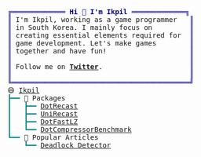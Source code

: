 <pre style="font-family:Menlo,'DejaVu Sans Mono',consolas,'Courier New',monospace"><span style="color: #000080; text-decoration-color: #000080">╔═════════════ </span><span style="color: #000080; text-decoration-color: #000080; font-weight: bold">Hi 👋 I&#x27;m Ikpil</span><span style="color: #000080; text-decoration-color: #000080"> ═════════════╗</span>
<span style="color: #000080; text-decoration-color: #000080">║</span> I&#x27;m Ikpil, working as a game programmer   <span style="color: #000080; text-decoration-color: #000080">║</span>
<span style="color: #000080; text-decoration-color: #000080">║</span> in South Korea. I mainly focus on         <span style="color: #000080; text-decoration-color: #000080">║</span>
<span style="color: #000080; text-decoration-color: #000080">║</span> creating essential elements required for  <span style="color: #000080; text-decoration-color: #000080">║</span>
<span style="color: #000080; text-decoration-color: #000080">║</span> game development. Let&#x27;s make games        <span style="color: #000080; text-decoration-color: #000080">║</span>
<span style="color: #000080; text-decoration-color: #000080">║</span> together and have fun!                    <span style="color: #000080; text-decoration-color: #000080">║</span>
<span style="color: #000080; text-decoration-color: #000080">║</span>                                           <span style="color: #000080; text-decoration-color: #000080">║</span>
<span style="color: #000080; text-decoration-color: #000080">║</span> Follow me on <span style="font-weight: bold"><a href="https://twitter.com/ikpil">Twitter</a></span>.                     <span style="color: #000080; text-decoration-color: #000080">║</span>
<span style="color: #000080; text-decoration-color: #000080">║</span>                                           <span style="color: #000080; text-decoration-color: #000080">║</span>
<span style="color: #000080; text-decoration-color: #000080">╚═══════════════════════════════════════════╝</span>
😄 <a href="https://github.com/ikpil">Ikpil</a>                      
<span style="color: #008080; text-decoration-color: #008080">┣━━ </span>🐍 Packages               
<span style="color: #008080; text-decoration-color: #008080">┃   ┣━━ </span><a href="https://github.com/ikpil/DotRecast">DotRecast</a>             
<span style="color: #008080; text-decoration-color: #008080">┃   ┣━━ </span><a href="https://github.com/ikpil/UniRecast">UniRecast</a>             
<span style="color: #008080; text-decoration-color: #008080">┃   ┣━━ </span><a href="https://github.com/ikpil/DotFastLZ">DotFastLZ</a>             
<span style="color: #008080; text-decoration-color: #008080">┃   ┗━━ </span><a href="https://github.com/ikpil/DotCompressorBenchmark">DotCompressorBenchmark</a>
<span style="color: #008080; text-decoration-color: #008080">┗━━ </span>📘 Popular Articles       
<span style="color: #008080; text-decoration-color: #008080">    ┗━━ </span><a href="https://www.ikpil.com/1348">Deadlock Detector</a>     
</pre>
